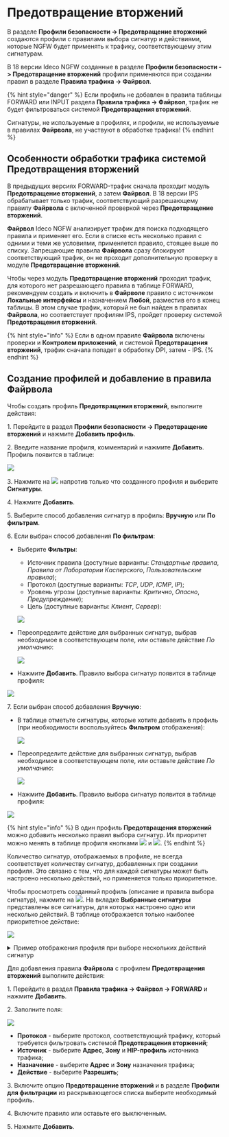 # Предотвращение вторжений

В разделе **Профили безопасности -> Предотвращение вторжений** создаются профили с правилами выбора сигнатур и действиями, которые NGFW будет применять к трафику, соответствующему этим сигнатурам.

В 18 версии Ideco NGFW созданные в разделе **Профили безопасности -> Предотвращение вторжений** профили применяются при создании правил в разделе **Правила трафика -> Файрвол**.

{% hint style="danger" %}
Если профиль не добавлен в правила таблицы FORWARD или INPUT раздела **Правила трафика -> Файрвол**, трафик не будет фильтроваться системой **Предотвращения вторжений**.

Сигнатуры, не используемые в профилях, и профили, не используемые в правилах **Файрвола**, не участвуют в обработке трафика!
{% endhint %}

## Особенности обработки трафика системой Предотвращения вторжений

В предыдущих версиях FORWARD-трафик сначала проходит модуль **Предотвращение вторжений**, а затем **Файрвол**. В 18 версии IPS обрабатывает только трафик, соответствующий разрешающему правилу **Файрвола** с включенной проверкой через **Предотвращение вторжений**.

**Файрвол** Ideco NGFW анализирует трафик для поиска подходящего правила и применяет его. Если в списке есть несколько правил с одними и теми же условиями, применяется правило, стоящее выше по списку. Запрещающие правила **Файрвола** сразу блокируют соответствующий трафик, он не проходит дополнительную проверку в модуле **Предотвращение вторжений**.

Чтобы через модуль **Предотвращение вторжений** проходил трафик, для которого нет разрешающего правила в таблице FORWARD, рекомендуем создать и включить в **Файрволе** правило с источником **Локальные интерфейсы** и назначением **Любой**, разместив его в конец таблицы. В этом случае трафик, который не был найден в правилах **Файрвола**, но соответствует профилям IPS, пройдет проверку системой **Предотвращения вторжений**.

{% hint style="info" %}
Если в одном правиле **Файрвола** включены проверки и **Контролем приложений**, и системой **Предотвращения вторжений**, трафик сначала попадет в обработку DPI, затем - IPS.
{% endhint %}

## Создание профилей и добавление в правила Файрвола

Чтобы создать профиль **Предотвращения вторжений**, выполните действия:

1\. Перейдите в раздел **Профили безопасности -> Предотвращение вторжений** и нажмите **Добавить профиль**.

2\. Введите название профиля, комментарий и нажмите **Добавить**. Профиль появится в таблице:

![](/.gitbook/assets/ips-security-profiles.png)

3\. Нажмите на ![](/.gitbook/assets/icon-edit.png) напротив только что созданного профиля и выберите **Сигнатуры**.

4\. Нажмите **Добавить**.

5\. Выберите способ добавления сигнатур в профиль: **Вручную** или **По фильтрам**.

6\. Если выбран способ добавления **По фильтрам**:

* Выберите **Фильтры**:
    * Источник правила (доступные варианты: *Стандартные правила*, *Правила от Лаборатории Касперского*, *Пользовательские правила*);
    * Протокол (доступные варианты: *TCP*, *UDP*, *ICMP*, *IP*);
    * Уровень угрозы (доступные варианты: *Критично*, *Опасно*, *Предупреждение*);
    * Цель (доступные варианты: *Клиент*, *Сервер*):

    ![](/.gitbook/assets/ips-security-profiles5.png)

* Переопределите действие для выбранных сигнатур, выбрав необходимое в соответствующем поле, или оставьте действие *По умолчанию*:

    ![](/.gitbook/assets/ips-security-profiles2.png)

* Нажмите **Добавить**. Правило выбора сигнатур появится в таблице профиля:

![](/.gitbook/assets/ips-security-profiles4.png)

7\. Если выбран способ добавления **Вручную**:

* В таблице отметьте сигнатуры, которые хотите добавить в профиль (при необходимости воспользуйтесь **Фильтром** отображения):

    ![](/.gitbook/assets/ips-security-profiles1.png)

* Переопределите действие для выбранных сигнатур, выбрав необходимое в соответствующем поле, или оставьте действие *По умолчанию*:

    ![](/.gitbook/assets/ips-security-profiles2.png)

* Нажмите **Добавить**. Правило выбора сигнатур появится в таблице профиля:

![](/.gitbook/assets/ips-security-profiles3.png)

{% hint style="info" %}
В один профиль **Предотвращения вторжений** можно добавить несколько правил выбора сигнатур. Их приоритет можно менять в таблице профиля кнопками ![](/.gitbook/assets/icon-up.png) и ![](/.gitbook/assets/icon-down.png).
{% endhint %}

Количество сигнатур, отображаемых в профиле, не всегда соответствует количеству сигнатур, добавленных при создании профиля. Это связано с тем, что для каждой сигнатуры может быть настроено несколько действий, но применяется только приоритетное.

Чтобы просмотреть созданный профиль (описание и правила выбора сигнатур), нажмите на ![](/.gitbook/assets/icon-eye.png). На вкладке **Выбранные сигнатуры** представлены все сигнатуры, для которых настроено одно или несколько действий. В таблице отображается только наиболее приоритетное действие:

![](/.gitbook/assets/ips-security-profiles13.png)

<details>

<summary>Пример отображения профиля при выборе нескольких действий сигнатур</summary>

Настройки профиля Test:

![](/.gitbook/assets/ips-security-profiles11.png)

* Действие **Блокировать** применяется для сигнатур Anonymox и Anonymox HTTP (2 сигнатуры);
* Действие **Предупреждать** применяется для сигнатур Anonymox, Anonymox HTTP, ZenMate DNS, ZenMate API и ZenMate proxy (5 сигнатур);
* Блокирующее правило приоритетнее предупреждающего.

При переходе в раздел **Профили безопасности -> Предотвращение вторжений** в профиле Test отображаются 2 сигнатуры с действием **Блокировать** и 3 сигнатуры с действием **Предупреждать**, потому что фактически для дублирующихся сигнатур применяется более приоритетное правило:

![](/.gitbook/assets/ips-security-profiles12.png)

</details>

Для добавления правила **Файрвола** с профилем **Предотвращения вторжений** выполните действия:

1\. Перейдите в раздел **Правила трафика -> Файрвол -> FORWARD** и нажмите **Добавить**.

2\. Заполните поля:

![](/.gitbook/assets/firewall38.png)

* **Протокол** - выберите протокол, соответствующий трафику, который требуется фильтровать системой **Предотвращения вторжений**;
* **Источник** - выберите **Адрес**, **Зону** и **HIP-профиль** источника трафика;
* **Назначение** - выберите **Адрес** и **Зону** назначения трафика;
* **Действие** - выберите **Разрешить**;

3\. Включите опцию **Предотвращение вторжений** и в разделе **Профили для фильтрации** из раскрывающегося списка выберите необходимый профиль.

4\. Включите правило или оставьте его выключенным.

5\. Нажмите **Добавить**.